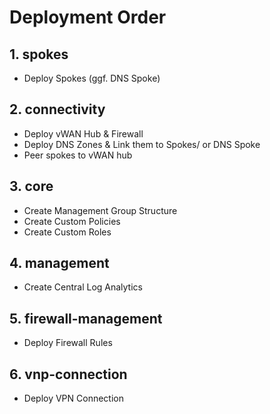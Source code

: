 # Deployment Order

## 1. spokes
- Deploy Spokes (ggf. DNS Spoke)

## 2. connectivity
- Deploy vWAN Hub & Firewall
- Deploy DNS Zones & Link them to Spokes/ or DNS Spoke
- Peer spokes to vWAN hub

## 3. core
- Create Management Group Structure
- Create Custom Policies
- Create Custom Roles

## 4. management
- Create Central Log Analytics

## 5. firewall-management
- Deploy Firewall Rules

## 6. vnp-connection
- Deploy VPN Connection